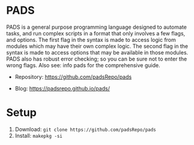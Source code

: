 # PADS
PADS is a general purpose programming language designed to automate tasks, 
and run complex scripts in a format that only involves a few flags, and options. 
The first flag in the syntax is made to access logic from modules which may have their own complex logic. 
The second flag in the syntax is made to access options that may be available in those modules. 
PADS also has robust error checking; so you can be sure not to enter the wrong flags. 
Also see: info pads for the comprehensive guide.

 - Repository: https://github.com/padsRepo/pads

 - Blog: https://padsrepo.github.io/pads/

 
# Setup
1) Download:
  `git clone https://github.com/padsRepo/pads`
2) Install:
  `makepkg -si`

  
